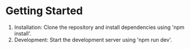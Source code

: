 # Getting Started

1. Installation: Clone the repository and install dependencies using 'npm install'.
2. Development: Start the development server using 'npm run dev'.




